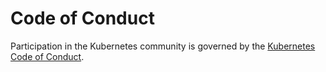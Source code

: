 # Code of Conduct

Participation in the Kubernetes community is governed by the [Kubernetes Code of
Conduct](https://github.com/kubernetes/kubernetes/blob/master/code-of-conduct.md).
